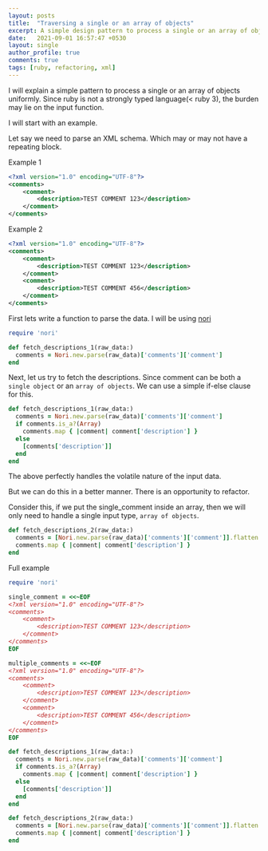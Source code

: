 ```yaml
---
layout: posts
title:  "Traversing a single or an array of objects"
excerpt: A simple design pattern to process a single or an array of objects uniformly
date:   2021-09-01 16:57:47 +0530
layout: single
author_profile: true
comments: true
tags: [ruby, refactoring, xml]
---
```

I will explain a simple pattern to process a single or an array of objects uniformly. Since ruby is not a strongly typed language(< ruby 3), the burden may lie on the input function.

I will start with an example.

Let say we need to parse an XML schema. Which may or may not have a repeating block.

Example 1
``` xml
<?xml version="1.0" encoding="UTF-8"?>
<comments>
    <comment>
        <description>TEST COMMENT 123</description>
    </comment>
</comments>
```

Example 2
``` xml
<?xml version="1.0" encoding="UTF-8"?>
<comments>
    <comment>
        <description>TEST COMMENT 123</description>
    </comment>
    <comment>
        <description>TEST COMMENT 456</description>
    </comment>
</comments>
```

First lets write a function to parse the data. I will be using [nori](https://github.com/savonrb/nori)

``` ruby
require 'nori'

def fetch_descriptions_1(raw_data:)
  comments = Nori.new.parse(raw_data)['comments']['comment']
end
```

Next, let us try to fetch the descriptions. Since comment can be both a `single object` or an `array of objects`. We can use a simple if-else clause for this.

``` ruby
def fetch_descriptions_1(raw_data:)
  comments = Nori.new.parse(raw_data)['comments']['comment']
  if comments.is_a?(Array)
    comments.map { |comment| comment['description'] }
  else
    [comments['description']]
  end
end
```

The above perfectly handles the volatile nature of the input data.

But we can do this in a better manner. There is an opportunity to refactor.

Consider this, if we put the single_comment inside an array, then we will only need to handle a single input type, `array of objects`.

``` ruby
def fetch_descriptions_2(raw_data:)
  comments = [Nori.new.parse(raw_data)['comments']['comment']].flatten
  comments.map { |comment| comment['description'] }
end
```


Full example

``` ruby
require 'nori'

single_comment = <<~EOF
<?xml version="1.0" encoding="UTF-8"?>
<comments>
    <comment>
        <description>TEST COMMENT 123</description>
    </comment>
</comments>
EOF

multiple_comments = <<~EOF
<?xml version="1.0" encoding="UTF-8"?>
<comments>
    <comment>
        <description>TEST COMMENT 123</description>
    </comment>
    <comment>
        <description>TEST COMMENT 456</description>
    </comment>
</comments>
EOF

def fetch_descriptions_1(raw_data:)
  comments = Nori.new.parse(raw_data)['comments']['comment']
  if comments.is_a?(Array)
    comments.map { |comment| comment['description'] }
  else
    [comments['description']]
  end
end

def fetch_descriptions_2(raw_data:)
  comments = [Nori.new.parse(raw_data)['comments']['comment']].flatten
  comments.map { |comment| comment['description'] }
end
```
